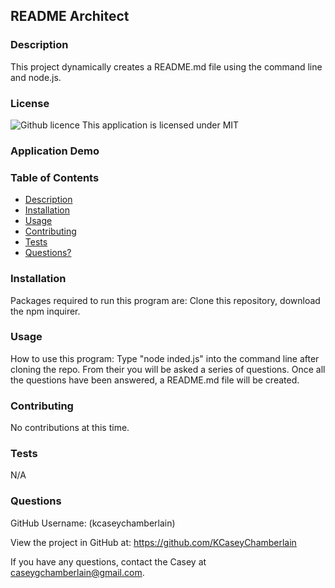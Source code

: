 
## README Architect 

### Description
This project dynamically creates a README.md file using the command line and node.js.

### License
![Github licence](http://img.shields.io/badge/license-MIT-blue.svg)
This application is licensed under MIT

### Application Demo

### Table of Contents
- [Description](#description)
- [Installation](#installation)
- [Usage](#usage)
- [Contributing](#contributing)
- [Tests](#tests)
- [Questions?](#questions)


### Installation
Packages required to run this program are: Clone this repository, download the npm inquirer.

### Usage
How to use this program: Type "node inded.js" into the command line after cloning the repo. From their you will be asked a series of questions. Once all the questions have been answered, a README.md file will be created.

### Contributing
No contributions at this time.

### Tests
N/A

### Questions
GitHub Username: (kcaseychamberlain) 
    
View the project in GitHub at: https://github.com/KCaseyChamberlain
    
If you have any questions, contact the Casey at caseygchamberlain@gmail.com.